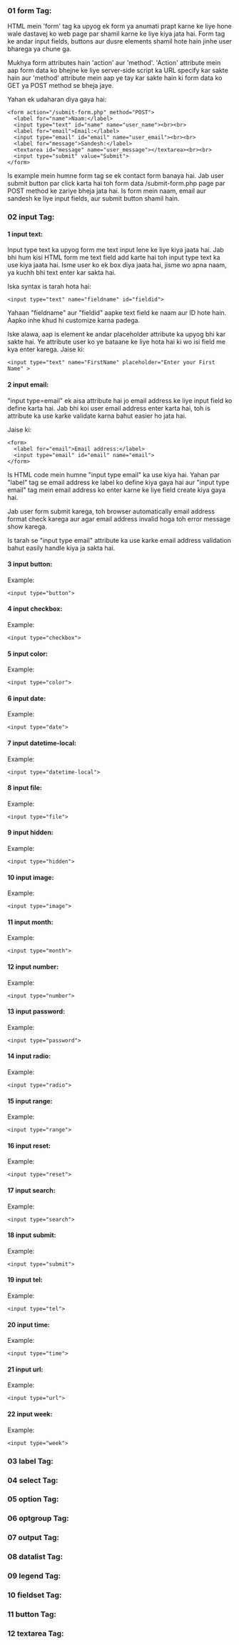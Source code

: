 

### 01 form Tag: 

HTML mein 'form' tag ka upyog ek form ya anumati prapt karne ke liye hone wale dastavej ko web page par shamil karne ke liye kiya jata hai. 
Form tag ke andar input fields, buttons aur dusre elements shamil hote hain jinhe user bharega ya chune ga.

Mukhya form attributes hain 'action' aur 'method'. 'Action' attribute mein aap form data ko bhejne ke liye server-side script ka URL specify kar sakte hain 
aur 'method' attribute mein aap ye tay kar sakte hain ki form data ko GET ya POST method se bheja jaye.

Yahan ek udaharan diya gaya hai:

```
<form action="/submit-form.php" method="POST">
  <label for="name">Naam:</label>
  <input type="text" id="name" name="user_name"><br><br>
  <label for="email">Email:</label>
  <input type="email" id="email" name="user_email"><br><br>
  <label for="message">Sandesh:</label>
  <textarea id="message" name="user_message"></textarea><br><br>
  <input type="submit" value="Submit">
</form>
```

Is example mein humne form tag se ek contact form banaya hai. Jab user submit button par click karta hai toh form data /submit-form.php page par POST method ke 
zariye bheja jata hai. Is form mein naam, email aur sandesh ke liye input fields, aur submit button shamil hain.

### 02 input Tag: 
#### 1 input text:

Input type text ka upyog form me text input lene ke liye kiya jaata hai. Jab bhi hum kisi HTML form me text field add karte hai 
toh input type text ka use kiya jaata hai. Isme user ko ek box diya jaata hai, jisme wo apna naam, ya kuchh bhi text enter kar sakta hai.

Iska syntax is tarah hota hai: 
```
<input type="text" name="fieldname" id="fieldid">
```
Yahaan "fieldname" aur "fieldid" aapke text field ke naam aur ID hote hain. Aapko inhe khud hi customize karna padega.

Iske alawa, aap is element ke andar placeholder attribute ka upyog bhi kar sakte hai. Ye attribute user ko ye bataane ke liye hota hai ki wo isi field me 
kya enter karega. Jaise ki:
```
<input type="text" name="FirstName" placeholder="Enter your First Name" >
```
#### 2 input email:

"input type=email" ek aisa attribute hai jo email address ke liye input field ko define karta hai. Jab bhi koi user email address enter karta hai, 
toh is attribute ka use karke validate karna bahut easier ho jata hai.

Jaise ki:

```
<form>
  <label for="email">Email address:</label>
  <input type="email" id="email" name="email">
</form>
```

Is HTML code mein humne "input type email" ka use kiya hai. Yahan par "label" tag se email address ke label ko define kiya gaya hai aur "input type email" 
tag mein email address ko enter karne ke liye field create kiya gaya hai.

Jab user form submit karega, toh browser automatically email address format check karega aur agar email address invalid hoga toh error message show karega.

Is tarah se "input type email" attribute ka use karke email address validation bahut easily handle kiya ja sakta hai.

#### 3 input button:
Example: 
```
<input type="button">
```
#### 4 input checkbox:
Example: 
```
<input type="checkbox">
```
#### 5 input color:
Example: 
```
<input type="color">
```
#### 6 input date:
Example: 
```
<input type="date">
```
#### 7 input datetime-local:
Example: 
```
<input type="datetime-local">
```
#### 8 input file:
Example: 
```
<input type="file">
```
#### 9 input hidden:
Example: 
```
<input type="hidden">
```
#### 10 input image:
Example: 
```
<input type="image">
```
#### 11 input month:
Example: 
```
<input type="month">
```
#### 12 input number:
Example: 
```
<input type="number">
```
#### 13 input password:
Example: 
```
<input type="password">
```
#### 14 input radio:
Example: 
```
<input type="radio">
```
#### 15 input range:
Example: 
```
<input type="range">
```
#### 16 input reset:
Example: 
```
<input type="reset">
```
#### 17 input search:
Example: 
```
<input type="search">
```
#### 18 input submit:
Example: 
```
<input type="submit">
```
#### 19 input tel:
Example: 
```
<input type="tel">
```
#### 20 input time:
Example: 
```
<input type="time">
```
#### 21 input url:
Example: 
```
<input type="url">
```
#### 22 input week:
Example: 
```
<input type="week">
```

### 03 label Tag:
### 04 select Tag:
### 05 option Tag:
### 06 optgroup Tag:
### 07 output Tag:
### 08 datalist Tag:
### 09 legend Tag:
### 10 fieldset Tag:
### 11 button Tag:
### 12 textarea Tag: